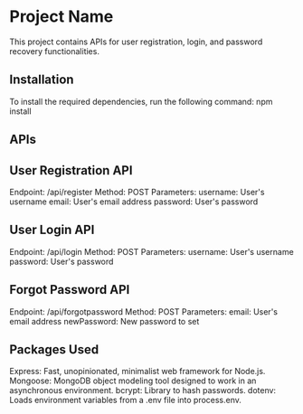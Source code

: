 # Project Name
This project contains APIs for user registration, login, and password recovery functionalities.

## Installation
To install the required dependencies, run the following command:
npm install

## APIs

## User Registration API
Endpoint: /api/register
Method: POST
Parameters:
username: User's username
email: User's email address
password: User's password

## User Login API
Endpoint: /api/login
Method: POST
Parameters:
username: User's username
password: User's password

## Forgot Password API
Endpoint: /api/forgotpassword
Method: POST
Parameters:
email: User's email address
newPassword: New password to set
## Packages Used
Express: Fast, unopinionated, minimalist web framework for Node.js.
Mongoose: MongoDB object modeling tool designed to work in an asynchronous environment.
bcrypt: Library to hash passwords.
dotenv: Loads environment variables from a .env file into process.env.
